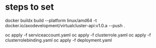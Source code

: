 # steps to set

docker buildx build --platform linux/amd64 -t docker.io/axodevelopment/virtualcluster-api:v1.0.a --push .

oc apply -f serviceaccount.yaml
oc apply -f clusterrole.yaml
oc apply -f clusterrolebinding.yaml
oc apply -f deployment.yaml
